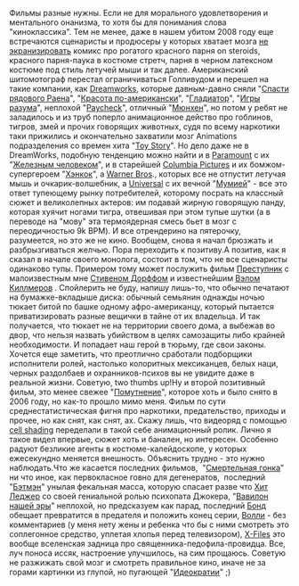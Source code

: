 Фильмы разные нужны. Если не для морального удовлетворения и ментального онанизма, то хотя бы для понимания слова "киноклассика". Тем не менее, даже в нашем убитом 2008 году еще встречаются сценаристы и продюсеры у которых хватает мозга <span style="text-decoration: underline;">не экранизировать</span> комикс про рогатого красного парня on steroids, красного парня-паука в&nbsp;костюме стретч, парня в черном латексном костюме под стиль летучей мыши и так далее. Американский шитомотограф перестал ограничиваться Голливудом и перешел на такие компании, как <a href="http://www.dreamworks.com/">Dreamworks</a>, которые давным-давно сняли "<a href="http://ru.wikipedia.org/wiki/Спасти_рядового_Райана_фильм">Спасти рядового Раена</a>", "<a href="http://ru.wikipedia.org/wiki/Красота_по-американски_фильм">Красота по-американски</a>", "<a href="http://ru.wikipedia.org/wiki/Гладиатор_фильм,_2000">Гладиатор</a>", "<a href="http://ru.wikipedia.org/wiki/Игры_разума_фильм,_2001">Игры разума</a>", неплохой "<a href="http://www.imdb.com/title/tt0338337/">Paycheck</a>", отличный "<a href="http://ru.wikipedia.org/wiki/Мюнхен:_Возмездие_фильм">Мюнхен</a>", но потом у ребят не заладилось и из труб поперло анимационное действо про гоблинов, тигров, змей и прочих говорящих животных, судя по всему&nbsp;наркотики таки прижились и окончательно захватили мозг Animations подразделения со времен хита "<a href="http://www.imdb.com/title/tt0114709/">Toy Story</a>". Но дело даже не в DreamWorks, подобную тенденцию можно найти и в <a href="http://www.paramount.com/">Paramount</a> с их "<a href="http://ironmanmovie.marvel.com/">Железным человеком</a>", и в старейшей <a href="http://ru.wikipedia.org/wiki/Columbia_Pictures">Columbia Pictures</a> и их бомжом-супергероем "<a href="http://www.imdb.com/title/tt0448157/">Хэнкок</a>", а <a href="http://www.warnerbros.com/">Warner Bros</a>., которых все не отпустит летучая мышь и очкарик-волшебник, а <a href="http://www.universalpictures.com/">Universal</a> c их вечной "<a href="http://www.okino.org/films/view/the_mummy_tomb_of_the_dragon_emperor-id14301.html">Мумией</a>" - все это ответ тупеющему рынку потребителей, которому посрать на классный сюжет и великолепных актеров: им подавай жирную говорящую панду, которая хуячит ногами тигра, отвешивая при этом тупые шутки (а в переводе на "мову" эта термоядерная смесь бьет в мозг с переодичностью 9k BPM). И все отрендерино на пятерочку, разумеется, но это же не кино. Вообщем, снова я начал брюзжать и разбрызгиваться желчью. Пора переходить к позитиву.А позитив, как я сказал в начале своего монолога, состоит в том, что не все сценаристы одинаково тупы. Примером тому может послужить фильм <a href="http://www.imdb.com/title/tt1117385/">Преступник</a> с малоизвестным мне <a href="http://www.imdb.com/name/nm0001151/">Стивеном Дорффом</a> и известнейшим <a href="http://www.imdb.com/name/nm0000174/">Вэлом Киллмеров</a> . Спойлерить не буду, напишу лишь-то, что обычно печатают на бумажке-вкладыше диска: обычный семьянин однажды ночью тюкает битой по башке одному афро-американцу, который пытается приватизировать разные вещички в тайне от их владельца. И так получается, что тюкает не на территории своего дома, а выбежав во двор, что нельзя назвать убийством в целях самозащиты либо крайней необходимости. И попадает наш герой в тюрьму, где свои законы. Хочется еще заметить, что преотлично сработали подборщики исполнители ролей, настолько колоритных мексиканцев, белых наци, черных раздолбаев и охранников-психов вы не увидите даже в реальной жизни. Советую, two thumbs up!Ну и второй позитивный фильм, это менее свежее "<a href="http://ru.wikipedia.org/wiki/Помутнение_фильм">Помутнение</a>", которое хоть и было снято в 2006 году, но как-то прошло мимо меня. Фильм по сути среднестатистическая фигня про наркотики, предательство, приходы и прочее, но как снят, как снят, ах. Скажу лишь, что видеоряд с помощью <a href="http://en.wikipedia.org/wiki/Cel-shaded_animation">cell shading</a> переделали в такой себе анимационный ролик. Лично я такое видел впервые, сюжет хоть и банален, но интересен. Особенно радуют безликие агенты в костюме-калейдоскопе, у которых ежесекундно меняется внешность. Объяснить трудно - это нужно наблюдать.Что же касается последних фильмов,&nbsp; "<a href="http://www.kinokadr.ru/films/d/deathrace/">Смертельная гонка</a>" ни что иное, как первокласное говно для дегенератов,&nbsp; последний "<a href="http://ru.wikipedia.org/wiki/Бэтмен">Бэтмэн</a>" унылая фекальная масса, которую спасает разве что <a href="http://ru.wikipedia.org/wiki/Леджер,_Хит">Хит Леджер</a> со своей гениальной ролью психопата Джокера, "<a href="http://www.kinokadr.ru/films/b/babylonad/">Вавилон нашей эры</a>" неплохой, но предсказуем как парад, последний <a href="http://www.imdb.com/title/tt0830515/">Бонд</a> обещает превратится в предателя и положить конец серии, <a href="http://www.metacritic.com/film/titles/walle">Волли</a> - без комментариев (у меня нету жены и ребенка что бы с ними смотреть это соплегонное средство, уплетая хлопья перед телевизором), <a href="http://www.imdb.com/title/tt0443701/">X-Files</a> это вообще вселенская задница про священника-педофила-провидца. Все, луч поноса иссяк, настроение улучшилось, на сим прощаюсь. Советую не разжижать свой мозг и смотреть правильное кино, иначе не за горами картинки из глупой, но пугающей "<a href="http://www.imdb.com/title/tt0387808/">Идеократии</a>" ;)